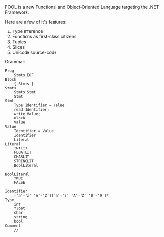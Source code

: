 FOOL is a new Functional and Object-Oriented Language targeting the .NET Framework.

Here are a few of it's features:

 1. Type Inference
 2. Functions as first-class citizens
 3. Tuples
 4. Slices
 5. Unicode source-code

Grammar:

    Prog 
        Stmts EOF
    Block
        { Stmts }
    Stmts
        Stmts Stmt
        Stmt
    Stmt
        Type Identifier = Value
        read Identifier;
        write Value;
        Block
        Value
    Value
        Identifier = Value
        Identifier
        Literal
    Literal
        INTLIT
        FLOATLIT
        CHARLIT
        STRINGLIT
        BoolLiteral

    BoolLiteral
        TRUE
        FALSE
        
    Identifier
        ['a'-'z' 'A'-'Z']['a'-'z' 'A'-'Z' '0'-'9']*
    Type
        int
        float
        char
        string
        bool
    Comment
        //

